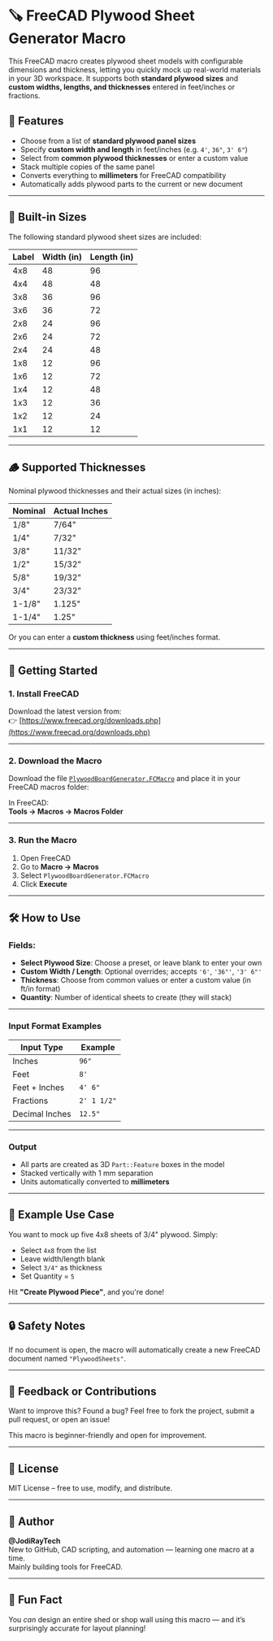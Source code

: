 
# 🪚 FreeCAD Plywood Sheet Generator Macro

This FreeCAD macro creates plywood sheet models with configurable dimensions and thickness, letting you quickly mock up real-world materials in your 3D workspace. It supports both **standard plywood sizes** and **custom widths, lengths, and thicknesses** entered in feet/inches or fractions.

## 📐 Features

- Choose from a list of **standard plywood panel sizes**
- Specify **custom width and length** in feet/inches (e.g. `4'`, `36"`, `3' 6"`)
- Select from **common plywood thicknesses** or enter a custom value
- Stack multiple copies of the same panel
- Converts everything to **millimeters** for FreeCAD compatibility
- Automatically adds plywood parts to the current or new document

---

## 📏 Built-in Sizes

The following standard plywood sheet sizes are included:

| Label | Width (in) | Length (in) |
|-------|------------|-------------|
| 4x8   | 48         | 96          |
| 4x4   | 48         | 48          |
| 3x8   | 36         | 96          |
| 3x6   | 36         | 72          |
| 2x8   | 24         | 96          |
| 2x6   | 24         | 72          |
| 2x4   | 24         | 48          |
| 1x8   | 12         | 96          |
| 1x6   | 12         | 72          |
| 1x4   | 12         | 48          |
| 1x3   | 12         | 36          |
| 1x2   | 12         | 24          |
| 1x1   | 12         | 12          |

---

## 🪵 Supported Thicknesses

Nominal plywood thicknesses and their actual sizes (in inches):

| Nominal | Actual Inches |
|---------|---------------|
| 1/8"    | 7/64"         |
| 1/4"    | 7/32"         |
| 3/8"    | 11/32"        |
| 1/2"    | 15/32"        |
| 5/8"    | 19/32"        |
| 3/4"    | 23/32"        |
| 1-1/8"  | 1.125"        |
| 1-1/4"  | 1.25"         |

Or you can enter a **custom thickness** using feet/inches format.

---

## 🚀 Getting Started

### 1. Install FreeCAD

Download the latest version from:  
👉 [https://www.freecad.org/downloads.php](https://www.freecad.org/downloads.php)

---

### 2. Download the Macro

Download the file [`PlywoodBoardGenerator.FCMacro`](./PlywoodBoardGenerator.FCMacro) and place it in your FreeCAD macros folder:

In FreeCAD:  
**Tools → Macros → Macros Folder**

---

### 3. Run the Macro

1. Open FreeCAD
2. Go to **Macro → Macros**
3. Select `PlywoodBoardGenerator.FCMacro`
4. Click **Execute**

---

## 🛠️ How to Use

### Fields:

- **Select Plywood Size**: Choose a preset, or leave blank to enter your own
- **Custom Width / Length**: Optional overrides; accepts `'6'`, `'36"'`, `'3' 6"'`
- **Thickness**: Choose from common values or enter a custom value (in ft/in format)
- **Quantity**: Number of identical sheets to create (they will stack)

---

### Input Format Examples

| Input Type      | Example       |
|-----------------|---------------|
| Inches          | `96"`         |
| Feet            | `8'`          |
| Feet + Inches   | `4' 6"`       |
| Fractions       | `2' 1 1/2"`   |
| Decimal Inches  | `12.5"`       |

---

### Output

- All parts are created as 3D `Part::Feature` boxes in the model
- Stacked vertically with 1 mm separation
- Units automatically converted to **millimeters**

---

## 🧪 Example Use Case

You want to mock up five 4x8 sheets of 3/4" plywood. Simply:

- Select `4x8` from the list
- Leave width/length blank
- Select `3/4"` as thickness
- Set Quantity = `5`

Hit **"Create Plywood Piece"**, and you're done!

---

## 🔒 Safety Notes

If no document is open, the macro will automatically create a new FreeCAD document named `"PlywoodSheets"`.

---

## 💬 Feedback or Contributions

Want to improve this? Found a bug? Feel free to fork the project, submit a pull request, or open an issue!

This macro is beginner-friendly and open for improvement.

---

## 📜 License

MIT License – free to use, modify, and distribute.

---

## 👋 Author

**@JodiRayTech**  
New to GitHub, CAD scripting, and automation — learning one macro at a time.  
Mainly building tools for FreeCAD.

---

## 🧠 Fun Fact

You *can* design an entire shed or shop wall using this macro — and it’s surprisingly accurate for layout planning!
